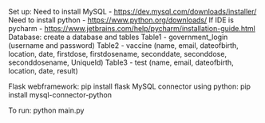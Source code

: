Set up:
Need to install MySQL - https://dev.mysql.com/downloads/installer/
Need to install python - https://www.python.org/downloads/
If IDE is pycharm - https://www.jetbrains.com/help/pycharm/installation-guide.html
Database:
  create a database and tables
  Table1 - government_login (username and password)
  Table2 - vaccine (name, email, dateofbirth, location, date, firstdose, firstdosename, seconddate, seconddose, seconddosename, UniqueId)
  Table3 - test (name, email, dateofbirth, location, date, result)
  
Flask webframework:
  pip install flask 
MySQL connector using python:
pip install mysql-connector-python

To run:
python main.py
